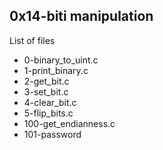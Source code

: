 ## 0x14-biti manipulation
List of files  
- 0-binary_to_uint.c
- 1-print_binary.c
- 2-get_bit.c
- 3-set_bit.c
- 4-clear_bit.c
- 5-flip_bits.c
- 100-get_endianness.c
- 101-password

